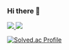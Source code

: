 ### Hi there 👋

<!--
**hxeonxins/hxeonxins** is a ✨ _special_ ✨ repository because its `README.md` (this file) appears on your GitHub profile.

Here are some ideas to get you started:

- 🔭 I’m currently working on ...
- 🌱 I’m currently learning ...
- 👯 I’m looking to collaborate on ...
- 🤔 I’m looking for help with ...
- 💬 Ask me about ...
- 📫 How to reach me: ...
- 😄 Pronouns: ...
- ⚡ Fun fact: ...
-->
<a href="https://www.instagram.com/hxeonxins/" target="_blank"><img src="https://img.shields.io/badge/Instagram-E4405F?style=flat-square&logo=Instagram&logoColor=white"/>
<a herf="hyunjin.dev143@gmail.com"><img src="https://img.shields.io/badge/hyunjin.dev143@gmail.com-EA4335?style=flat-square&logo=Gmail&logoColor=white"/>

[![Solved.ac Profile](http://mazassumnida.wtf/api/v2/generate_badge?boj=shj_008)](https://solved.ac/shj_008/)
